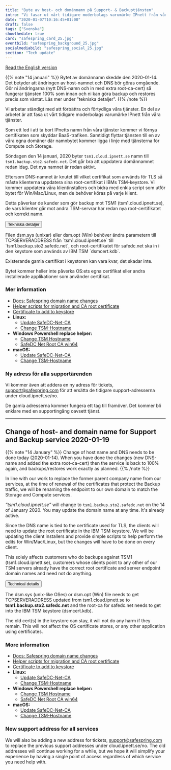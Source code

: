 ```yaml
---
title: "Byte av host- och domännamn på Support- & Backuptjänsten"
intro: "Vi fasar ut vårt tidigare moderbolags varumärke IPnett från våra tjänster."
date: "2020-01-07T10:16:45+01:00"
draft: false
tags: ["Svenska"]
showthedate: true
card: "safespring_card_25.jpg"
eventbild: "safespring_background_25.jpg"
socialmediabild: "safespring_social_25.jpg"
section: "Tech update"
---
```


<a id="text-button" href="#english">Read the English version</a>

{{% note "14 januari" %}}
Bytet av domännamn skedde den 2020-01-14. Det betyder att ändringen av host-namnet och DNS bör göras omgående. Gör ni ändringarna (nytt DNS-namn och in med extra root-ca-cert) så fungerar tjänsten 100% som innan och ni kan göra backup och restores precis som väntat. Läs mer under "tekniska detaljer".
{{% /note %}}

<div class="ingress"><p>Vi arbetar ständigt  med att förbättra och förtydliga våra tjänster. En del av arbetet är att fasa ut vårt tidigare moderbolags varumärke IPnett från våra tjänster.</p></div>

Som ett led i att ta bort IPnetts namn från våra tjänster kommer vi förnya certifikaten som skyddar BaaS-trafiken. Samtidigt flyttar tjänsten till en av våra egna domäner där namnbytet kommer ligga i linje med tjänsterna för Compute och Storage.

Söndagen den 14 januari, 2020 byter `tsm1.cloud.ipnett.se` namn till `tsm1.backup.sto2.safedc.net`. Det går bra att uppdatera domännamnet redan idag. Det nya namnet är redan aktivt.

Eftersom DNS-namnet är knutet till vilket certifikat som används för TLS så måste klienterna uppdatera sina root-certifikat i IBMs TSM-keystore. Vi kommer uppdatera våra klientinstallers och bidra med enkla script som utför bytet för Win/Mac/Linux, men de behöver köras på varje klient.

Detta påverkar de kunder som gör backup mot TSM1 (tsm1.cloud.ipnett.se), de vars klienter går mot andra TSM-servrar har redan nya root-certifikatet och korrekt namn.

<div class="accordion-box">
<button class="accordion">Tekniska detaljer</button>
<div class="panel content-body">
<p>Filen dsm.sys (unixar) eller dsm.opt (Win) behöver ändra parametern till TCPSERVERADDRESS från `tsm1.cloud.ipnett.se` till `tsm1.backup.sto2.safedc.net`, och root-certifikatet för safedc.net ska in i den keystore som används av IBM TSM `dsmcert.kdb`. </p><p>Existerande gamla certifikat i keystoren kan vara kvar, det skadar inte. </p><p>Bytet kommer heller inte påverka OS:ets egna certifikat eller andra installerade applikationer som använder certifikat.</p>
<h3>Mer information</h3>
<ul>
  <li><a href="https://docs.safespring.com/service/domain-changes/">Docs: Safespring domain name changes</a></li>
  <li><a href="https://github.com/safespring/cloud-BaaS/tree/master/pki">Helper scripts for migration and CA root certificate</a></li>
  <li><a href="https://github.com/safespring/cloud-BaaS/blob/master/pki/SafeDC-Net-Root-CA.pem">Certificate to add to keystore </a></li>
  <li><b>Linux:</b>
    <ul>
      <li><a href="https://github.com/safespring/cloud-BaaS/blob/master/pki/Update-SafeDC-Net-CA.sh">Update SafeDC-Net-CA</a></li>
      <li><a href="https://github.com/safespring/cloud-BaaS/blob/master/pki/Change-TSM-Hostname.sh">Change TSM-Hostname</a></li>
    </ul>
  </li>
  <li><b>Windows Powershell replace helper:</b>
    <ul>
      <li><a href="https://github.com/safespring/cloud-BaaS/blob/master/pki/Change-TSM-Hostname.cmd">Change TSM Hostname</a></li>
      <li><a href="https://github.com/safespring/cloud-BaaS/blob/master/pki/SafeDC-Net-Root-CA-win64.bat ">SafeDC Net Root CA win64</a></li>
    </ul>
  </li>
  <li><b>macOS:</b>
    <ul>
      <li><a href="https://github.com/safespring/cloud-BaaS/blob/master/pki/MacOSX-Update-SafeDC-Net-CA.sh">Update SafeDC-Net-CA</a></li>
      <li><a href="https://github.com/safespring/cloud-BaaS/blob/master/pki/MacOS-Change-TSM-Hostname.sh">Change TSM-Hostname</a></li>
    </ul>
  </li>
</ul>
<div class="pb-3"> </div>
</div>
</div>

### Ny adress för alla supportärenden

Vi kommer även att addera en ny adress för tickets, <a href="mailto:support@safespring.com">support@safespring.com</a> för att ersätta de tidigare support-adresserna under cloud.ipnett.se/no.

De gamla adresserna kommer fungera ett tag till framöver. Det kommer bli enklare med en supportingång oavsett tjänst.

---

<h2 id="english">Change of host- and domain name for Support and Backup service 2020-01-19</h2>

{{% note "14 January" %}}
Change of host name and DNS needs to be done today (2020-01-14). When you have done the changes (new DNS-name and added the extra root-ca-cert) then the service is back to 100% again, and backups/restores work exactly as planned.
{{% /note %}}

In line with our work to replace the former parent company name from our services, at the time of renewal of the certificates that protect the Backup traffic, we will be renaming the endpoint to our own domain to match the Storage and Compute services.

*“tsm1.cloud.ipnett.se”* will change to `tsm1.backup.sto2.safedc.net` on the 14 of January 2020. You may update the domain name at any time. It's already active.

Since the DNS name is tied to the certificate used for TLS, the clients will need to update the root certificate in the IBM TSM keystore. We will be updating the client installers and provide simple scripts to help perform the edits for Win/Mac/Linux, but the changes will have to be done on every client.

This solely affects customers who do backups against TSM1 (tsm1.cloud.ipnett.se), customers whose clients point to any other of our TSM servers already have the correct root certificate and server endpoint domain names and need not do anything.

<div class="accordion-box">
<button class="accordion">Technical details</button>
<div class="panel content-body">
<p>The dsm.sys (unix-like OSes) or dsm.opt (Win) file needs to get TCPSERVERADDRESS updated from tsm1.cloud.ipnett.se to <b>tsm1.backup.sto2.safedc.net</b> and the root-ca for safedc.net needs to get into the IBM TSM keystore (dsmcert.kdb).</p><p>The old cert(s) in the keystore can stay, it will not do any harm if they remain. This will not affect the OS certificate stores, or any other application using certificates. </p>
<h3>More information</h3>
<ul>
  <li><a href="https://docs.safespring.com/service/domain-changes/">Docs: Safespring domain name changes</a></li>
  <li><a href="https://github.com/safespring/cloud-BaaS/tree/master/pki">Helper scripts for migration and CA root certificate</a></li>
  <li><a href="https://github.com/safespring/cloud-BaaS/blob/master/pki/SafeDC-Net-Root-CA.pem">Certificate to add to keystore </a></li>
  <li><b>Linux:</b>
    <ul>
      <li><a href="https://github.com/safespring/cloud-BaaS/blob/master/pki/Update-SafeDC-Net-CA.sh">Update SafeDC-Net-CA</a></li>
      <li><a href="https://github.com/safespring/cloud-BaaS/blob/master/pki/Change-TSM-Hostname.sh">Change TSM-Hostname</a></li>
    </ul>
  </li>
  <li><b>Windows Powershell replace helper:</b>
    <ul>
      <li><a href="https://github.com/safespring/cloud-BaaS/blob/master/pki/Change-TSM-Hostname.cmd">Change TSM Hostname</a></li>
      <li><a href="https://github.com/safespring/cloud-BaaS/blob/master/pki/SafeDC-Net-Root-CA-win64.bat ">SafeDC Net Root CA win64</a></li>
    </ul>
  </li>
  <li><b>macOS:</b>
    <ul>
      <li><a href="https://github.com/safespring/cloud-BaaS/blob/master/pki/MacOSX-Update-SafeDC-Net-CA.sh">Update SafeDC-Net-CA</a></li>
      <li><a href="https://github.com/safespring/cloud-BaaS/blob/master/pki/MacOS-Change-TSM-Hostname.sh">Change TSM-Hostname</a></li>
    </ul>
  </li>
</ul>
<div class="pb-3"> </div>
</div>
</div>

### New support address for all services
We will also be adding a new address for tickets, <a href="mailto:support@safespring.com">support@safespring.com</a> to replace the previous support addresses under cloud.ipnett.se/no. The old addresses will continue working for a while, but we hope it will simplify your experience by having a single point of access regardless of which service you need help with.

<script>
var acc = document.getElementsByClassName("accordion");
var i;

for (i = 0; i < acc.length; i++) {
  acc[i].addEventListener("click", function() {
    this.classList.toggle("active-utbildning");
    var panel = this.nextElementSibling;
    if (panel.style.maxHeight) {
      panel.style.maxHeight = null;
    } else {
      panel.style.maxHeight = panel.scrollHeight + "px";
    }
  });
}
</script>
